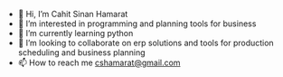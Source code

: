 - 👋 Hi, I’m Cahit Sinan Hamarat
- 👀 I’m interested in programming and planning tools for business
- 🌱 I’m currently learning python
- 💞️ I’m looking to collaborate on erp solutions and tools for production scheduling and business planning
- 📫 How to reach me cshamarat@gmail.com

<!---
cahitsinanhamarat/cahitsinanhamarat is a ✨ special ✨ repository because its `README.md` (this file) appears on your GitHub profile.
You can click the Preview link to take a look at your changes.
--->
